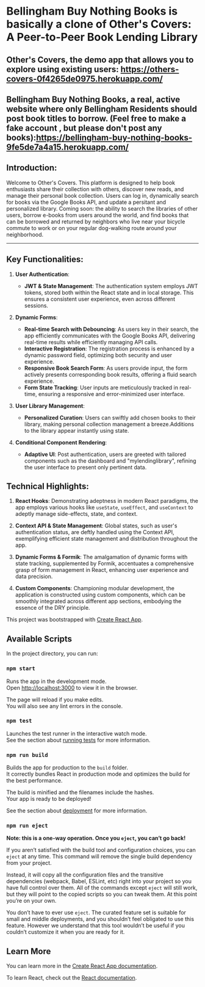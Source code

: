 # Bellingham Buy Nothing Books is basically a clone of Other's Covers: A Peer-to-Peer Book Lending Library

## Other's Covers, the demo app that allows you to explore using existing users: https://others-covers-0f4265de0975.herokuapp.com/

## Bellingham Buy Nothing Books, a real, active website where only Bellingham Residents should post book titles to borrow. (Feel free to make a fake account , but please don't post any books):https://bellingham-buy-nothing-books-9fe5de7a4a15.herokuapp.com/

## Introduction:

Welcome to Other's Covers. This platform is designed to help book enthusiasts share their collection with others, discover new reads, and manage their personal book collection. Users can log in, dynamically search for books via the Google Books API, and update a persitant and personalized library. Coming soon: the ability to search the libraries of other users, borrow e-books from users around the world, and find books that can be borrowed and returned by neighbors who live near your bicycle commute to work or on your regular dog-walking route around your neighborhood.

---

## Key Functionalities:

1. **User Authentication**:

   - **JWT & State Management**: The authentication system employs JWT tokens, stored both within the React state and in local storage. This ensures a consistent user experience, even across different sessions.

2. **Dynamic Forms**:

   - **Real-time Search with Debouncing**: As users key in their search, the app efficiently communicates with the Google Books API, delivering real-time results while efficiently managing API calls.
   - **Interactive Registration**: The registration process is enhanced by a dynamic password field, optimizing both security and user experience.
   - **Responsive Book Search Form**: As users provide input, the form actively presents corresponding book results, offering a fluid search experience.
   - **Form State Tracking**: User inputs are meticulously tracked in real-time, ensuring a responsive and error-minimized user interface.

3. **User Library Management**:

   - **Personalized Curation**: Users can swiftly add chosen books to their library, making personal collection management a breeze.Additions to the library appear instantly using state.

4. **Conditional Component Rendering**:
   - **Adaptive UI**: Post authentication, users are greeted with tailored components such as the dashboard and "mylendinglibrary", refining the user interface to present only pertinent data.

## Technical Highlights:

1. **React Hooks**: Demonstrating adeptness in modern React paradigms, the app employs various hooks like `useState`, `useEffect`, and `useContext` to adeptly manage side-effects, state, and context.

2. **Context API & State Management**: Global states, such as user's authentication status, are deftly handled using the Context API, exemplifying efficient state management and distribution throughout the app.

3. **Dynamic Forms & Formik**: The amalgamation of dynamic forms with state tracking, supplemented by Formik, accentuates a comprehensive grasp of form management in React, enhancing user experience and data precision.

4. **Custom Components**: Championing modular development, the application is constructed using custom components, which can be smoothly integrated across different app sections, embodying the essence of the DRY principle.

This project was bootstrapped with [Create React App](https://github.com/facebook/create-react-app).

## Available Scripts

In the project directory, you can run:

### `npm start`

Runs the app in the development mode.\
Open [http://localhost:3000](http://localhost:3000) to view it in the browser.

The page will reload if you make edits.\
You will also see any lint errors in the console.

### `npm test`

Launches the test runner in the interactive watch mode.\
See the section about [running tests](https://facebook.github.io/create-react-app/docs/running-tests) for more information.

### `npm run build`

Builds the app for production to the `build` folder.\
It correctly bundles React in production mode and optimizes the build for the best performance.

The build is minified and the filenames include the hashes.\
Your app is ready to be deployed!

See the section about [deployment](https://facebook.github.io/create-react-app/docs/deployment) for more information.

### `npm run eject`

**Note: this is a one-way operation. Once you `eject`, you can’t go back!**

If you aren’t satisfied with the build tool and configuration choices, you can `eject` at any time. This command will remove the single build dependency from your project.

Instead, it will copy all the configuration files and the transitive dependencies (webpack, Babel, ESLint, etc) right into your project so you have full control over them. All of the commands except `eject` will still work, but they will point to the copied scripts so you can tweak them. At this point you’re on your own.

You don’t have to ever use `eject`. The curated feature set is suitable for small and middle deployments, and you shouldn’t feel obligated to use this feature. However we understand that this tool wouldn’t be useful if you couldn’t customize it when you are ready for it.

## Learn More

You can learn more in the [Create React App documentation](https://facebook.github.io/create-react-app/docs/getting-started).

To learn React, check out the [React documentation](https://reactjs.org/).
